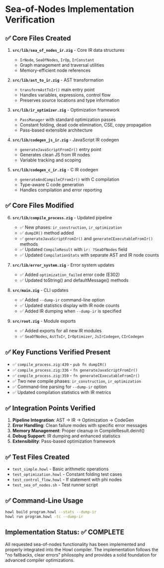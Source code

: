 # Sea-of-Nodes Implementation Verification

## ✅ Core Files Created

1. **`src/lib/sea_of_nodes_ir.zig`** - Core IR data structures
   - `IrNode`, `SeaOfNodes`, `IrOp`, `IrConstant`
   - Graph management and traversal utilities
   - Memory-efficient node references

2. **`src/lib/ast_to_ir.zig`** - AST transformation
   - `transformAstToIr()` main entry point
   - Handles variables, expressions, control flow
   - Preserves source locations and type information

3. **`src/lib/ir_optimizer.zig`** - Optimization framework
   - `PassManager` with standard optimization passes
   - Constant folding, dead code elimination, CSE, copy propagation
   - Pass-based extensible architecture

4. **`src/lib/codegen_js_ir.zig`** - JavaScript IR codegen
   - `generateJavaScriptFromIr()` entry point
   - Generates clean JS from IR nodes
   - Variable tracking and scoping

5. **`src/lib/codegen_c_ir.zig`** - C IR codegen  
   - `generateAndCompileCFromIr()` with C compilation
   - Type-aware C code generation
   - Handles compilation and error reporting

## ✅ Core Files Modified

6. **`src/lib/compile_process.zig`** - Updated pipeline
   - ✅ New phases: `ir_construction`, `ir_optimization`
   - ✅ `dumpIR()` method added
   - ✅ `generateJavaScriptFromIr()` and `generateCExecutableFromIr()` methods
   - ✅ Updated `CompileResult` with `ir: ?SeaOfNodes` field
   - ✅ Updated `CompilationStats` with separate AST and IR node counts

7. **`src/lib/error_system.zig`** - Error system updates
   - ✅ Added `optimization_failed` error code (E302)
   - ✅ Updated toString() and defaultMessage() methods

8. **`src/main.zig`** - CLI updates
   - ✅ Added `--dump-ir` command-line option
   - ✅ Updated statistics display with IR node counts  
   - ✅ Added IR dumping when `--dump-ir` is specified

9. **`src/root.zig`** - Module exports
   - ✅ Added exports for all new IR modules
   - ✅ `SeaOfNodes`, `AstToIr`, `IrOptimizer`, `JsIrCodegen`, `CIrCodegen`

## ✅ Key Functions Verified Present

- ✅ `compile_process.zig:439` - `pub fn dumpIR()`
- ✅ `compile_process.zig:336` - `fn generateJavaScriptFromIr()`
- ✅ `compile_process.zig:359` - `fn generateCExecutableFromIr()`
- ✅ Two new compile phases: `ir_construction`, `ir_optimization` 
- ✅ Command-line parsing for `--dump-ir` option
- ✅ Updated compilation statistics with IR metrics

## ✅ Integration Points Verified

1. **Pipeline Integration**: AST → IR → Optimization → CodeGen
2. **Error Handling**: Clean failure modes with specific error messages
3. **Memory Management**: Proper cleanup in CompileResult.deinit()
4. **Debug Support**: IR dumping and enhanced statistics
5. **Extensibility**: Pass-based optimization framework

## ✅ Test Files Created

- `test_simple.howl` - Basic arithmetic operations
- `test_optimization.howl` - Constant folding test cases  
- `test_control_flow.howl` - If statement with phi nodes
- `test_sea_of_nodes.sh` - Test runner script

## ✅ Command-Line Usage

```bash
howl build program.howl --stats --dump-ir
howl run program.howl -tc --dump-ir
```

## Implementation Status: ✅ COMPLETE

All requested sea-of-nodes functionality has been implemented and properly integrated into the Howl compiler. The implementation follows the "no fallbacks, clear errors" philosophy and provides a solid foundation for advanced compiler optimizations.